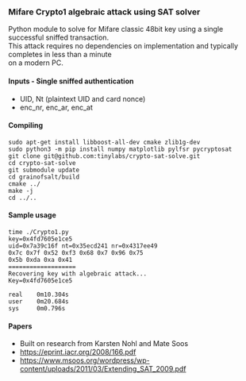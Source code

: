 ### Mifare Crypto1 algebraic attack using SAT solver
Python module to solve for Mifare classic 48bit key using a single successful sniffed transaction.  
This attack requires no dependencies on implementation and typically completes in less than a minute  
on a modern PC.  
#### Inputs - Single sniffed authentication
- UID, Nt (plaintext UID and card nonce)
- enc_nr, enc_ar, enc_at
#### Compiling
    sudo apt-get install libboost-all-dev cmake zlib1g-dev
    sudo python3 -m pip install numpy matplotlib pylfsr pycryptosat
    git clone git@github.com:tinylabs/crypto-sat-solve.git
    cd crypto-sat-solve
    git submodule update
    cd grainofsalt/build
    cmake ../
    make -j
    cd ../..
#### Sample usage
    time ./Crypto1.py 
    key=0x4fd7605e1ce5
    uid=0x7a39c16f nt=0x35ecd241 nr=0x4317ee49
    0x7c 0x7f 0x52 0xf3 0x68 0x7 0x96 0x75 
    0x5b 0xda 0xa 0x41 
    ===================
    Recovering key with algebraic attack...
    Key=0x4fd7605e1ce5
    
    real    0m10.304s
    user    0m20.684s
    sys     0m0.796s
#### Papers
- Built on research from Karsten Nohl and Mate Soos
- https://eprint.iacr.org/2008/166.pdf
- https://www.msoos.org/wordpress/wp-content/uploads/2011/03/Extending_SAT_2009.pdf
